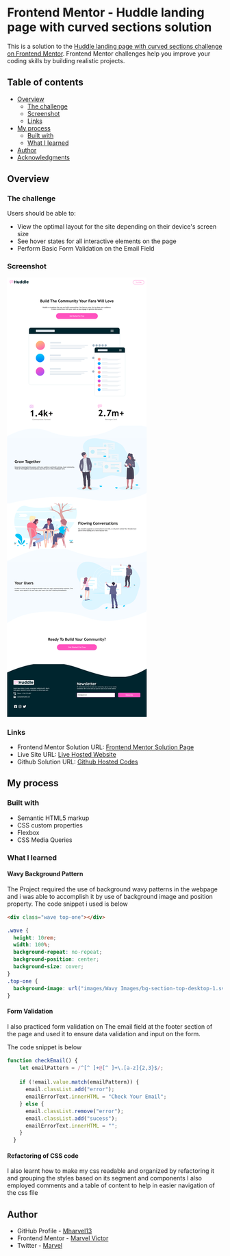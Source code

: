 # Frontend Mentor - Huddle landing page with curved sections solution

This is a solution to the [Huddle landing page with curved sections challenge on Frontend Mentor](https://www.frontendmentor.io/challenges/huddle-landing-page-with-curved-sections-5ca5ecd01e82137ec91a50f2). Frontend Mentor challenges help you improve your coding skills by building realistic projects. 

## Table of contents

- [Overview](#overview)
  - [The challenge](#the-challenge)
  - [Screenshot](#screenshot)
  - [Links](#links)
- [My process](#my-process)
  - [Built with](#built-with)
  - [What I learned](#what-i-learned)
  <!-- - [Useful resources](#useful-resources) -->
- [Author](#author)
- [Acknowledgments](#acknowledgments)


## Overview

### The challenge

Users should be able to:

- View the optimal layout for the site depending on their device's screen size
- See hover states for all interactive elements on the page
- Perform Basic Form Validation on the Email Field

### Screenshot

![My Solution Screenshot](./Screenshot(Desktop).png)


### Links

- Frontend Mentor Solution URL: [Frontend Mentor Solution Page](https://www.frontendmentor.io/solutions/huddle-landing-page-with-curved-sections-PO_nQgRJYY)
- Live Site URL: [Live Hosted Website](https://mharvel13.github.io/Huddle-Landing-Page-with-Curved-Section/)
- Github Solution URL: [Github Hosted Codes](https://github.com/Mharvel13/Huddle-Landing-Page-with-Curved-Section)


## My process

### Built with

- Semantic HTML5 markup
- CSS custom properties
- Flexbox
- CSS Media Queries


### What I learned

#### Wavy Background Pattern

The Project required the use of background wavy patterns in the webpage and i was able to accomplish it by use of background image and position property.
The code snippet i used is below

```html
<div class="wave top-one"></div>

```
```css
.wave {
  height: 10rem;
  width: 100%;
  background-repeat: no-repeat;
  background-position: center;
  background-size: cover;
}
.top-one {
  background-image: url("images/Wavy Images/bg-section-top-desktop-1.svg");
}

```

#### Form Validation
I also practiced form validation on The email field at the footer section of the page and used it to ensure data validation and input on the form.

The code snippet is below

```js
function checkEmail() {
    let emailPattern = /^[^ ]+@[^ ]+\.[a-z]{2,3}$/;

    if (!email.value.match(emailPattern)) {
      email.classList.add("error");
      emailErrorText.innerHTML = "Check Your Email";
    } else {
      email.classList.remove("error");
      email.classList.add("sucess");
      emailErrorText.innerHTML = "";
    }
  }
```
#### Refactoring of CSS code
I also learnt how to make my css readable and organized by refactoring it and grouping the styles based on its segment and components 
I also employed comments and a table of content to help in easier navigation of the css file



<!-- ### Useful resources

- [Example resource 1](https://www.example.com) - This helped me for XYZ reason. I really liked this pattern and will use it going forward.
- [Example resource 2](https://www.example.com) - This is an amazing article which helped me finally understand XYZ. I'd recommend it to anyone still learning this concept. -->


## Author


- GitHub Profile - [Mharvel13](https://github.com/Mharvel13)
- Frontend Mentor - [Marvel Victor](https://www.frontendmentor.io/profile/Mharvel13)
- Twitter - [Marvel](https://twitter.com/Mharvel_O)


